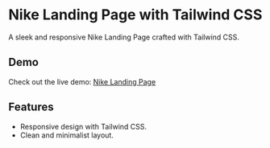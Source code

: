 # Nike Landing Page with Tailwind CSS

A sleek and responsive Nike Landing Page crafted with Tailwind CSS.

## Demo

Check out the live demo: [Nike Landing Page](https://your-demo-url.com)

## Features

- Responsive design with Tailwind CSS.
- Clean and minimalist layout.


